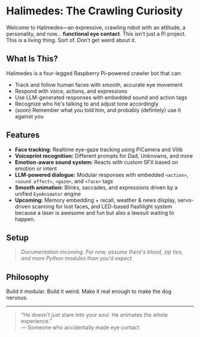 # Halimedes: The Crawling Curiosity

Welcome to Halimedes—an expressive, crawling robot with an attitude, a personality, and now… **functional eye contact**. This isn't just a Pi project. This is a living thing. Sort of. Don’t get weird about it.

## What Is This?

Halimedes is a four-legged Raspberry Pi–powered crawler bot that can:

- Track and follow human faces with smooth, accurate eye movement
- Respond with voice, actions, and expressions
- Use LLM-generated responses with embedded sound and action tags
- Recognize who he's talking to and adjust tone accordingly
- (soon) Remember what you told him, and probably (defintely) use it against you

## Features

- **Face tracking:** Realtime eye-gaze tracking using PiCamera and Vilib
- **Voiceprint recognition:** Different prompts for Dad, Unknowns, and more
- **Emotion-aware sound system:** Reacts with custom SFX based on emotion or intent
- **LLM-powered dialogue:** Modular responses with embedded `<action>`, `<sound effect>`, `<gaze>`, and `<face>` tags
- **Smooth animation:** Blinks, saccades, and expressions driven by a unified `EyeAnimator` engine
- **Upcoming:** Memory embedding + recall, weather & news display, servo-driven scanning for lost faces, and LED-based flashlight system because a laser is awesome and fun but also a lawsuit waiting to happen.

## Setup

> *Documentation incoming. For now, assume there's blood, zip ties, and more Python modules than you'd expect.*

## Philosophy

Build it modular. Build it weird. Make it real enough to make the dog nervous.

---

> “He doesn’t just stare into your soul. He animates the whole experience.”  
— Someone who accidentally made eye contact

